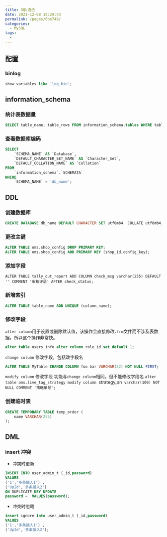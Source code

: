 ```yaml
---
title: SQL语法
date: 2021-12-08 18:24:43
permalink: /pages/6be748/
categories:
  - MySQL
tags:
  - 
---
```


## 配置

### binlog

```sql
show variables like 'log_bin';
```


## information_schema

### 统计表数据量
```sql
SELECT table_name, table_rows FROM information_schema.tables WHERE table_schema = 'oms' AND table_name like 'table%' order by table_rows desc;
```



### 查看数据库编码

```sql
SELECT
    `SCHEMA_NAME` AS `Database`,
    `DEFAULT_CHARACTER_SET_NAME` AS `Character_Set`,
    `DEFAULT_COLLATION_NAME` AS `Collation`
FROM
    `information_schema`.`SCHEMATA`
WHERE
    `SCHEMA_NAME` = 'db_name';
```


## DDL

### 创建数据库

```sql
CREATE DATABASE db_name DEFAULT CHARACTER SET utf8mb4  COLLATE utf8mb4_general_ci;
```

### 更改主键
 ```sql
ALTER TABLE oms.shop_config DROP PRIMARY KEY;
ALTER TABLE oms.shop_config ADD PRIMARY KEY (shop_id,config_key);
 ```

### 添加字段
`ALTER TABLE tally_out_report ADD COLUMN check_msg varchar(255) DEFAULT '' COMMENT '审核评语' AFTER check_status;`

### 新增索引

```SQL
ALTER TABLE table_name ADD UNIQUE (column_name);
```


### 修改字段

`alter column`用于设置或删除默认值，该操作会直接修改`.frm`文件而不涉及表数据。所以这个操作非常快。
```sql
alter table users_info alter column role_id set default 1;
```

`change column` 修改字段，包括改字段名
```SQL
ALTER TABLE MyTable CHANGE COLUMN foo bar VARCHAR(32) NOT NULL FIRST;
```

`modify column` 修改字段 功能与`change colunm`相同，但不能修改字段名 
`alter table oms.live_tag_strategy modify column `strategy_sn` varchar(100) NOT NULL COMMENT '策略编号';`

### 创建临时表
```sql
CREATE TEMPORARY TABLE temp_order (
    name VARCHAR(255)
);
```

## DML
### insert 冲突 
- 冲突时更新
```sql
INSERT INTO user_admin_t (_id,password) 
VALUES 
('1','多条插入1') ,
('UpId','多条插入2')
ON DUPLICATE KEY UPDATE 
password =  VALUES(password);
```
- 冲突时忽略
```sql
insert ignore into user_admin_t (_id,password) 
VALUES 
('1','多条插入1') ,
('UpId','多条插入2');
```